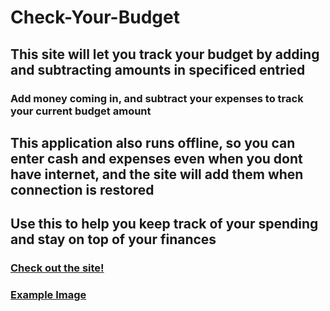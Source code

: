 # Check-Your-Budget

## This site will let you track your budget by adding and subtracting amounts in specificed entried
### Add money coming in, and subtract your expenses to track your current budget amount

## This application also runs offline, so you can enter cash and expenses even when you dont have internet, and the site will add them when connection is restored

## Use this to help you keep track of your spending and stay on top of your finances

### [Check out the site!]()

### [Example Image](public/icons/example.png)
